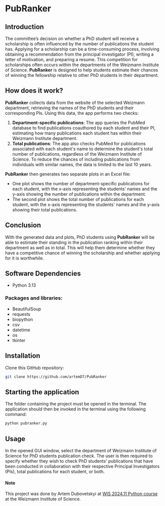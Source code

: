 # PubRanker
## Introduction
The committee’s decision on whether a PhD student will receive a scholarship is often influenced by the number of publications the student has. Applying for a scholarship can be a time-consuming process, involving obtaining a recommendation from the principal investigator (PI), writing a letter of motivation, and preparing a resume. This competition for scholarships often occurs within the departments of the Weizmann Institute of Science. **PubRanker** is designed to help students estimate their chances of winning the fellowship relative to other PhD students in their department.

## How does it work?
**PubRanker** collects data from the website of the selected Weizmann department, retrieving the names of the PhD students and their corresponding PIs. Using this data, the app performs two checks:

1. **Department-specific publications**: The app queries the PubMed database to find publications coauthored by each student and their PI, estimating how many publications each student has within their Weizmann Institute department.
2. **Total publications**: The app also checks PubMed for publications associated with each student's name to determine the student's total number of publications, regardless of the Weizmann Institute of Science. To reduce the chances of including publications from individuals with similar names, the data is limited to the last 10 years.

**PubRanker** then generates two separate plots in an Excel file:
- One plot shows the number of department-specific publications for each student, with the x-axis representing the students' names and the y-axis showing the number of publications within the department.
- The second plot shows the total number of publications for each student, with the x-axis representing the students' names and the y-axis showing their total publications.

## Conclusion
With the generated data and plots, PhD students using **PubRanker** will be able to estimate their standing in the publication ranking within their department as well as in total. This will help them determine whether they have a competitive chance of winning the scholarship and whether applying for it is worthwhile.

## Software Dependencies

- Python 3.13

### Packages and libraries:
  
- BeautifulSoup
- requests
- biopython
- csv
- datetime
- os
- tkinter

## Installation

Clone this GitHub repository:
```bash
git clone https://github.com/artemD7/PubRanker
```

## Starting the application
The folder containing the project must be opened in the terminal. The application should then be invoked in the terminal using the following command:
```bash
python pubranker.py
```
## Usage
In the opened GUI window, select the department of Weizmann Institute of Science for PhD students publication check.
The user is then required to specify whether they wish to check PhD students' publications that have been conducted in collaboration with their respective Principal Investigators (PIs), total publications for each student, or both.

#### Note
This project was done by Artem Dubovetskyi at [WIS 2024.11 Python course](https://github.com/szabgab/wis-python-course-2024-11) at the Weizmann Institute of Science.

